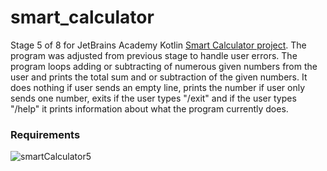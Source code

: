 # smart_calculator
Stage 5 of 8 for JetBrains Academy Kotlin [Smart Calculator project](https://hyperskill.org/projects/88/stages/490/implement). 
The program was adjusted from previous stage to handle user errors. The program loops adding or subtracting of numerous given numbers from the user and prints the total sum and or subtraction of the given numbers. It does nothing if user sends an empty line, prints the number if user only sends one number, exits if the user types "/exit" and if the user types "/help" it prints information about what the program currently does.
### Requirements
![smartCalculator5](https://user-images.githubusercontent.com/64429863/85232508-3cec2d00-b3cd-11ea-89e0-6018222a9cf7.jpg)
